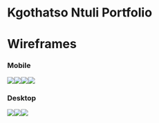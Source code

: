 # Kgothatso Ntuli Portfolio

# Wireframes
### Mobile
![](./wireframes/Mobile-Greeting.png)![](./wireframes/Mobile-Section-1.png)![](./wireframes/Mobile-Section-2.png)![](./wireframes/Mobile-Section-3.png)

### Desktop
![](./wireframes/Desktop-Greeting.png)![](./wireframes/Desktop-Section-1.png)![](./wireframes/Desktop-Projects.png)
